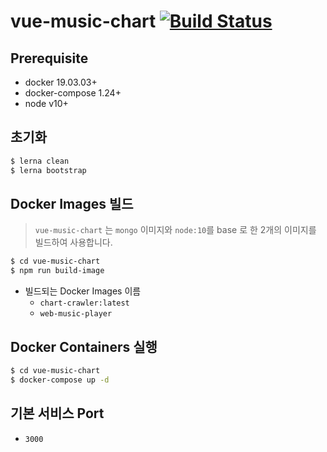 # vue-music-chart [![Build Status](https://travis-ci.com/cliche90/vue-music-chart.svg?branch=master)](https://travis-ci.com/cliche90/vue-music-chart)


## Prerequisite

- docker 19.03.03+
- docker-compose 1.24+
- node v10+

## 초기화

```bash
$ lerna clean
$ lerna bootstrap
```

## Docker Images 빌드

> `vue-music-chart` 는 `mongo` 이미지와 `node:10`를 base 로 한 2개의 이미지를 빌드하여 사용합니다.

```bash
$ cd vue-music-chart
$ npm run build-image
```

- 빌드되는 Docker Images 이름
    - `chart-crawler:latest`
    - `web-music-player`

## Docker Containers 실행
```bash
$ cd vue-music-chart
$ docker-compose up -d
```

## 기본 서비스 Port
- `3000`